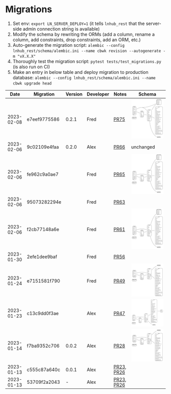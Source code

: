 # Migrations

1. Set env: `export LN_SERVER_DEPLOY=1` (it tells `lnhub_rest` that the server-side admin connection string is available)
2. Modify the schema by rewriting the ORMs (add a column, rename a column, add constraints, drop constraints, add an ORM, etc.)
3. Auto-generate the migration script: `alembic --config lnhub_rest/schema/alembic.ini --name cbwk revision --autogenerate -m "vX.X.X"`
4. Thoroughly test the migration script: `pytest tests/test_migrations.py` (is also run on CI)
5. Make an entry in below table and deploy migration to production database: `alembic --config lnhub_rest/schema/alembic.ini --name cbwk upgrade head`

| Date       | Migration    | Version | Developer | Notes                                                                                                            | Schema                                        |
| ---------- | ------------ | ------- | --------- | ---------------------------------------------------------------------------------------------------------------- | --------------------------------------------- |
| 2023-02-08 | e7eef9775586 | 0.2.1   | Fred      | [PR75](https://github.com/laminlabs/lnhub-rest/pull/75)                                                          | ![](./_schemas/lnhub-schema-e7eef9775586.svg) |
| 2023-02-06 | 9c02109e4faa | 0.2.0   | Alex      | [PR66](https://github.com/laminlabs/lnhub-rest/pull/66)                                                          | unchanged                                     |
| 2023-02-06 | fe962c9a0ae7 |         | Fred      | [PR65](https://github.com/laminlabs/lnhub-rest/pull/65)                                                          | ![](./_schemas/lnhub-schema-fe962c9a0ae7.svg) |
| 2023-02-06 | 95073282294e |         | Fred      | [PR63](https://github.com/laminlabs/lnhub-rest/pull/63)                                                          |
| 2023-02-06 | f2cb77148a6e |         | Fred      | [PR61](https://github.com/laminlabs/lnhub-rest/pull/61)                                                          | ![](./_schemas/lnhub-schema-f2cb77148a6e.svg) |
| 2023-01-30 | 2efe1dee9baf |         | Fred      | [PR56](https://github.com/laminlabs/lnhub-rest/pull/56)                                                          |
| 2023-01-24 | e7151581f790 |         | Fred      | [PR49](https://github.com/laminlabs/lnhub-rest/pull/49)                                                          | ![](./_schemas/lnhub-schema-e7151581f790.svg) |
| 2023-01-23 | c13c9dd0f3ae |         | Alex      | [PR47](https://github.com/laminlabs/lnhub-rest/pull/47)                                                          | ![](./_schemas/lnhub-schema-c13c9dd0f3ae.svg) |
| 2023-01-14 | f7ba9352c706 | 0.0.2   | Alex      | [PR28](https://github.com/laminlabs/lnhub-rest/pull/28)                                                          | ![](./_schemas/lnhub-schema-f7ba9352c706.svg) |
| 2023-01-13 | c555c87a640c | 0.0.1   | Alex      | [PR23](https://github.com/laminlabs/lnhub-rest/pull/23), [PR26](https://github.com/laminlabs/lnhub-rest/pull/26) |
| 2023-01-13 | 53709f2a2043 | -       | Alex      | [PR23](https://github.com/laminlabs/lnhub-rest/pull/23), [PR26](https://github.com/laminlabs/lnhub-rest/pull/26) |
